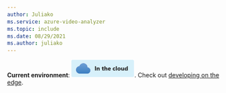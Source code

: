 ```yaml
---
author: Juliako
ms.service: azure-video-analyzer
ms.topic: include
ms.date: 08/29/2021
ms.author: juliako
---
```

**Current environment**: ![cloud icon](../media/env-icon/icon.png). Check out [developing on the edge](../../overview.md).

